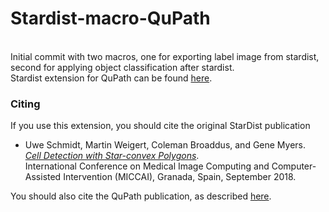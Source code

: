 # Stardist-macro-QuPath


<br> Initial commit with two macros, one for exporting label image from stardist, second for applying object classification after stardist. 
<br> Stardist extension for QuPath can be found [here](https://github.com/qupath/qupath-extension-stardist). 

### Citing

If you use this extension, you should cite the original StarDist publication

- Uwe Schmidt, Martin Weigert, Coleman Broaddus, and Gene Myers.  
[*Cell Detection with Star-convex Polygons*](https://arxiv.org/abs/1806.03535).  
International Conference on Medical Image Computing and Computer-Assisted Intervention (MICCAI), Granada, Spain, September 2018.

You should also cite the QuPath publication, as described [here](https://qupath.readthedocs.io/en/stable/docs/intro/citing.html).